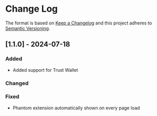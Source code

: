# Change Log

The format is based on [Keep a Changelog](http://keepachangelog.com/)
and this project adheres to [Semantic Versioning](http://semver.org/).
 
## [1.1.0] - 2024-07-18
 
### Added

- Added support for Trust Wallet
   
### Changed
 
### Fixed

- Phantom extension automatically shown on every page load